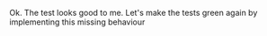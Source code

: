 Ok. The test looks good to me. Let's make the tests green again by implementing this missing behaviour
